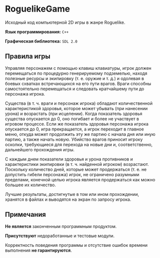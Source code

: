 # RoguelikeGame

Исходный код компьютерной 2D игры в жанре Roguelike.

**Язык программирования:** `C++`

**Графическая библиотека:** `SDL 2.0`

## Правила игры
Управляя персонажем с помощью клавиш клавиатуры, игрок должен перемещаться по процедурно генерируемому подземелью, 
находя полезные ресурсы и экипировку (т. е. оружие и т. д.) и одолевая в боевых схватках встречающихся на его пути врагов. 
Враги способны самостоятельно перемещаться и следовать кратчайшему пути до персонажа игрока.

Существа (в т. ч. враги и персонаж игрока) обладают количественной характеристикой здоровья, которое 
может убывать (при нанесении урона) и возрастать (при исцелении). Когда показатель здоровья существа опускается 
до 0, оно погибает и более не участвует в игровом процессе. Если же показатель здоровья персонажа игрока опускается 
до 0, игра прекращается, а игрок переходит в главное меню, откуда может продолжить эту же партию с начала дня или 
иную партию, а также начать новую. Убийство врагов приносит игроку осколки, требующиеся для перехода на новые дни
и, соответственно, дальнейшего прохождения игры.

С каждым днем показатели здоровья и урона противников и характеристики экипировки (в т. ч. найденной игроком) 
возрастают. Поскольку количество дней, которые может продержаться (т. е. не допустить гибели персонажа) игрок, 
не ограничено разумными пределами, конечной целью игрока является продержаться как можно большее их количество.

Лучшие результаты, достигнутые в том или ином прохождении, хранятся в файлах и выводятся на экран по запросу игрока.

## Примечания
**Не является** законченным программным продуктом.

**Присутствуют** недоработанные и тестовые модули. 

Корректность поведения программы и отсутствие ошибок времени выполнения **не гарантируются**.
